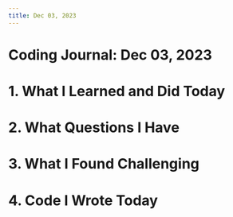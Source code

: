 ```yaml
---
title: Dec 03, 2023
---
```


# Coding Journal: Dec 03, 2023

# 1. What I Learned and Did Today


# 2. What Questions I Have


# 3. What I Found Challenging


# 4. Code I Wrote Today